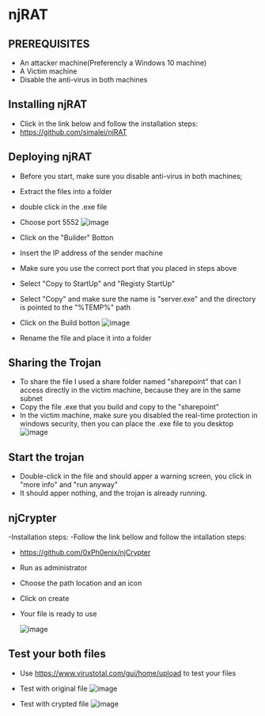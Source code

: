 # njRAT

## PREREQUISITES
- An attacker machine(Preferencly a Windows 10 machine)
- A Victim machine
- Disable the anti-virus in both machines

## Installing njRAT    
- Click in the link below and follow the installation steps:
- https://github.com/simalei/njRAT

## Deploying njRAT
- Before you start, make sure you disable anti-virus in both machines;
- Extract the files into a folder
- double click in the .exe file
- Choose port 5552
  ![image](https://github.com/gonresendes/njRAT/assets/145346794/8d727f95-8030-4623-a89a-c341c2e5cf64)

- Click on the "Builder" Botton
- Insert the IP address of the sender machine
- Make sure you use the correct port that you placed in steps above
- Select "Copy to StartUp" and "Registy StartUp"
- Select "Copy" and make sure the name is "server.exe" and the directory is pointed to the "%TEMP%" path
- Click on the Build botton
  ![image](https://github.com/gonresendes/njRAT/assets/145346794/dbc3427a-3eba-4709-861d-11365d39c3c8)

- Rename the file and place it into a folder

## Sharing the Trojan
- To share the file I used a share folder named "sharepoint" that can I access directly in the victim machine, because they are in the same subnet
- Copy the file .exe that you build and copy to the "sharepoint"
- In the victim machine, make sure you disabled the real-time protection in windows security, then you can place the .exe file to you desktop
  ![image](https://github.com/gonresendes/njRAT/assets/145346794/4deaaa68-fd51-4d4b-9720-7109c06e3abd)


## Start the trojan
- Double-click in the file and should apper a warning screen, you click in "more info" and "run anyway"
- It should apper nothing, and the trojan is already running.

## njCrypter
-Installation steps:
-Follow the link bellow and follow the intallation steps:
- https://github.com/0xPh0enix/njCrypter
- Run as administrator
- Choose the path location and an icon
- Click on create
- Your file is ready to use
  
  ![image](https://github.com/gonresendes/njRAT/assets/145346794/fd91f609-dd0e-4da7-a429-96b85d29ee98)


## Test your both files
- Use https://www.virustotal.com/gui/home/upload to test your files
  
- Test with original file
  ![image](https://github.com/gonresendes/njRAT/assets/145346794/96025737-46d0-4a00-abc9-c3bfbf3838da)

- Test with crypted file
  ![image](https://github.com/gonresendes/njRAT/assets/145346794/3d094e1b-8249-43a7-900a-67a3d2a39588)


